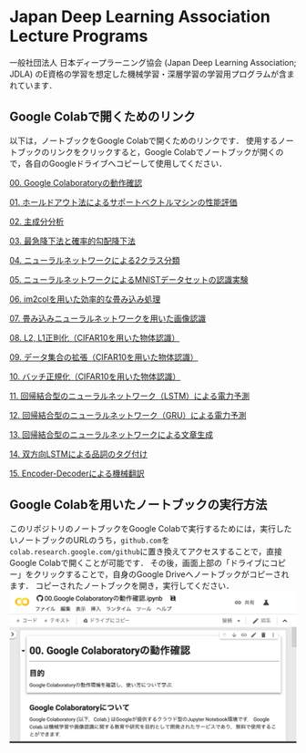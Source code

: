 # Japan Deep Learning Association Lecture Programs


一般社団法人 日本ディープラーニング協会 (Japan Deep Learning Association; JDLA) のE資格の学習を想定した機械学習・深層学習の学習用プログラムが含まれています．


## Google Colabで開くためのリンク

以下は，ノートブックをGoogle Colabで開くためのリンクです．
使用するノートブックのリンクをクリックすると，Google Colabでノートブックが開くので，各自のGoogleドライブへコピーして使用してください．





[00. Google Colaboratoryの動作確認](https://colab.research.google.com/github/machine-perception-robotics-group/JDLALectureNotebooks/blob/master/notebooks/00_operation_check_of_google_colab.ipynb)

[01. ホールドアウト法によるサポートベクトルマシンの性能評価](https://colab.research.google.com/github/machine-perception-robotics-group/JDLALectureNotebooks/blob/master/notebooks/01_holdout_svm.ipynb)

[02. 主成分分析](https://colab.research.google.com/github/machine-perception-robotics-group/JDLALectureNotebooks/blob/master/notebooks/02_pca.ipynb)

[03. 最急降下法と確率的勾配降下法](https://colab.research.google.com/github/machine-perception-robotics-group/JDLALectureNotebooks/blob/master/notebooks/03_stochastic_gradient_descent.ipynb)

[04. ニューラルネットワークによる2クラス分類](https://colab.research.google.com/github/machine-perception-robotics-group/JDLALectureNotebooks/blob/master/notebooks/04_neural_network_Bernoulli.ipynb)

[05. ニューラルネットワークによるMNISTデータセットの認識実験](https://colab.research.google.com/github/machine-perception-robotics-group/JDLALectureNotebooks/blob/master/notebooks/05_neural_network_multinoulli.ipynb)

[06. im2colを用いた効率的な畳み込み処理](https://colab.research.google.com/github/machine-perception-robotics-group/JDLALectureNotebooks/blob/master/notebooks/06_im2col.ipynb)

[07. 畳み込みニューラルネットワークを用いた画像認識](https://colab.research.google.com/github/machine-perception-robotics-group/JDLALectureNotebooks/blob/master/notebooks/07_convolutional_neural_network.ipynb)

[08. L2, L1正則化（CIFAR10を用いた物体認識）](https://colab.research.google.com/github/machine-perception-robotics-group/JDLALectureNotebooks/blob/master/notebooks/08_L2L1_regularization.ipynb)

[09. データ集合の拡張（CIFAR10を用いた物体認識）](https://colab.research.google.com/github/machine-perception-robotics-group/JDLALectureNotebooks/blob/master/notebooks/09_data_augmentation.ipynb)

[10. バッチ正規化（CIFAR10を用いた物体認識）](https://colab.research.google.com/github/machine-perception-robotics-group/JDLALectureNotebooks/blob/master/notebooks/10_batch_normalization.ipynb)

[11. 回帰結合型のニューラルネットワーク（LSTM）による電力予測](https://colab.research.google.com/github/machine-perception-robotics-group/JDLALectureNotebooks/blob/master/notebooks/11_lstm.ipynb)

[12. 回帰結合型のニューラルネットワーク（GRU）による電力予測](https://colab.research.google.com/github/machine-perception-robotics-group/JDLALectureNotebooks/blob/master/notebooks/12_gru.ipynb)

[13. 回帰結合型のニューラルネットワークによる文章生成](https://colab.research.google.com/github/machine-perception-robotics-group/JDLALectureNotebooks/blob/master/notebooks/13_recurrent_neural_network.ipynb)

[14. 双方向LSTMによる品詞のタグ付け](https://colab.research.google.com/github/machine-perception-robotics-group/JDLALectureNotebooks/blob/master/notebooks/14_bi-directional_lstm.ipynb)

[15. Encoder-Decoderによる機械翻訳](https://colab.research.google.com/github/machine-perception-robotics-group/JDLALectureNotebooks/blob/master/notebooks/15_lstm_encoder_decoder.ipynb)


## Google Colabを用いたノートブックの実行方法

このリポジトリのノートブックをGoogle Colabで実行するためには，実行したいノートブックのURLのうち，`github.com`を`colab.research.google.com/github`に置き換えてアクセスすることで，直接Google Colabで開くことが可能です．
その後，画面上部の「ドライブにコピー」をクリックすることで，自身のGoogle Driveへノートブックがコピーされます．
コピーされたノートブックを開き，実行してください．
![Google Colabの画面](./image/google_colab1.png)


